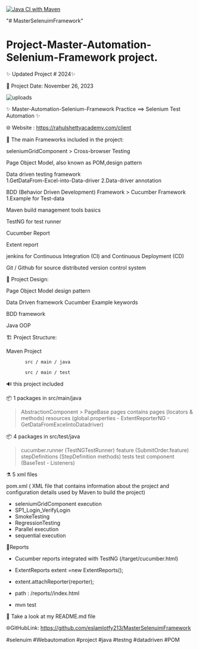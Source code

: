 [![Java CI with Maven](https://github.com/eslamlotfy213/MasterSelenuimFramework/actions/workflows/maven.yml/badge.svg)](https://github.com/eslamlotfy213/MasterSelenuimFramework/actions/workflows/maven.yml)

"# MasterSelenuimFramework"


# Project-Master-Automation-Selenium-Framework project.

✨ Updated Project # 2024✨

📅 Project Date: November 26, 2023

![uploads](https://github.com/eslamlotfy213/MasterSelenuimFramework/assets/107763855/f9c45052-1627-4ed5-9961-252a8f252658)

✨ Master-Automation-Selenium-Framework Practice ==> Selenium Test Automation ✨

🌐 Website : https://rahulshettyacademy.com/client


📝 The main Frameworks included in the project:

seleniumGridComponent > Cross-browser Testing

Page Object Model, also known as POM,design pattern

Data driven testing framework  
1.GetDataFrom-Excel-into-Data-driver
2.Data-driver annotation

BDD (Behavior Driven Development) Framework  > Cucumber Framework
1.Example for Test-data

Maven build management tools basics

TestNG for test runner

Cucumber Report

Extent report

jenkins for Continuous Integration (CI) and Continuous Deployment (CD)

Git / Github for source distributed version control system



🎨 Project Design:

Page Object Model design pattern

Data Driven framework Cucumber Example keywords

BDD framework

Java OOP



🏗️ Project Structure:

Maven Project

           src / main / java

           src / main / test



🔊 this project included

📦️ 1 packages in src/main/java

>AbstractionComponent > PageBase
>pages contains pages (locators & methods)
>resources (global.properties - ExtentReporterNG - GetDataFromExcelintoDatadriver)


📦️ 4 packages in src/test/java

>cucumber.runner (TestNGTestRunner)
>feature (SubmitOrder.feature)
>stepDefinitions (StepDefinition methods)
> tests
> test component (BaseTest - Listeners)




⚗️ 5 xml files

pom.xml ( XML file that contains information about the project and configuration details used by Maven to build the project)

- seleniumGridComponent execution
- SP1_Login_VerifyLogin
- SmokeTesting
- RegressionTesting
- Parallel execution
- sequential  execution


🧱Reports
- Cucumber reports integrated with TestNG (/target/cucumber.html)
- ExtentReports extent =new ExtentReports();
- extent.attachReporter(reporter);
- path : /reports//index.html

  <listeners>
    <listener class-name="baseComponent.Listeners"/>
  </listeners>

- mvn test




🔎 Take a look at my README.md file



🌐GitHubLink: https://github.com/eslamlotfy213/MasterSelenuimFramework

#selenuim #Webautomation #project #java #testng #datadriven #POM
 



